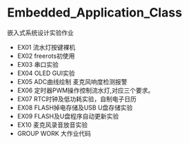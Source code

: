# Embedded_Application_Class
嵌入式系统设计实验作业

- EX01 流水灯按键裸机
- EX02 freerots初使用
- EX03 串口实验
- EX04 OLED GUI实验
- EX05 ADC曲线绘制 麦克风响度检测报警
- EX06 定时器PWM操作控制流水灯,对应三个要求。
- EX07 RTC时钟及低功耗实验，自制电子日历
- EX08 FLASH掉电存储及USB U盘存储实验
- EX09 FLASH及U盘程序自动更新实验
- EX10 麦克风录音放音实验
- GROUP WORK 大作业代码
